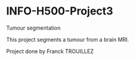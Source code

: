 # INFO-H500-Project3

Tumour segmentation

This project segments a tumour from a brain MRI.

Project done by Franck TROUILLEZ
